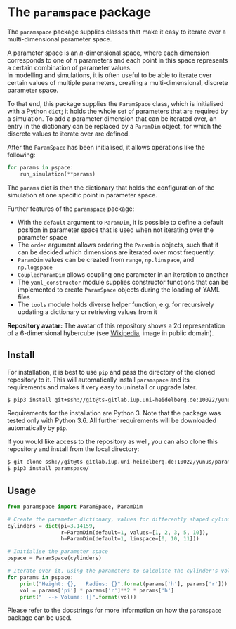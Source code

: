 # The `paramspace` package

The `paramspace` package supplies classes that make it easy to iterate over a multi-dimensional parameter space.

A parameter space is an $`n`$-dimensional space, where each dimension corresponds to one of $`n`$ parameters and each point in this space represents a certain combination of parameter values.  
In modelling and simulations, it is often useful to be able to iterate over certain values of multiple parameters, creating a multi-dimensional, discrete parameter space.

To that end, this package supplies the `ParamSpace` class, which is initialised with a Python `dict`; it holds the whole set of parameters that are required by a simulation.
To add a parameter dimension that can be iterated over, an entry in the dictionary can be replaced by a `ParamDim` object, for which the discrete values to iterate over are defined.

After the `ParamSpace` has been initialised, it allows operations like the following:
```python
for params in pspace:
    run_simulation(**params)
```
The `params` dict is then the dictionary that holds the configuration of the simulation at one specific point in parameter space.

Further features of the `paramspace` package:
* With the `default` argument to `ParamDim`, it is possible to define a default position in parameter space that is used when not iterating over the parameter space
* The `order` argument allows ordering the `ParamDim` objects, such that it can be decided which dimensions are iterated over most frequently.
* `ParamDim` values can be created from `range`, `np.linspace`, and `np.logspace`
* `CoupledParamDim` allows coupling one parameter in an iteration to another
* The `yaml_constructor` module supplies constructor functions that can be implemented to create `ParamSpace` objects during the loading of YAML files
* The `tools` module holds diverse helper function, e.g. for recursively updating a dictionary or retrieving values from it

**Repository avatar:** The avatar of this repository shows a 2d representation of a 6-dimensional hybercube (see [Wikipedia](https://en.wikipedia.org/wiki/Hypercube), image in public domain).

## Install

For installation, it is best to use `pip` and pass the directory of the cloned repository to it. This will automatically install `paramspace` and its requirements and makes it very easy to uninstall or upgrade later.

```bash
$ pip3 install git+ssh://git@ts-gitlab.iup.uni-heidelberg.de:10022/yunus/paramspace.git
```

Requirements for the installation are Python 3. Note that the package was tested only with Python 3.6. All further requirements will be downloaded automatically by `pip`.

If you would like access to the repository as well, you can also clone this repository and install from the local directory:
```bash
$ git clone ssh://git@ts-gitlab.iup.uni-heidelberg.de:10022/yunus/paramspace.git
$ pip3 install paramspace/
```

## Usage

```python
from paramspace import ParamSpace, ParamDim

# Create the parameter dictionary, values for differently shaped cylinders
cylinders = dict(pi=3.14159,
                 r=ParamDim(default=1, values=[1, 2, 3, 5, 10]),
                 h=ParamDim(default=1, linspace=[0, 10, 11]))

# Initialise the parameter space
pspace = ParamSpace(cylinders)

# Iterate over it, using the parameters to calculate the cylinder's volume
for params in pspace:
    print("Height: {},   Radius: {}".format(params['h'], params['r']))
    vol = params['pi'] * params['r']**2 * params['h']
    print("  --> Volume: {}".format(vol))
```

Please refer to the docstrings for more information on how the `paramspace` package can be used.